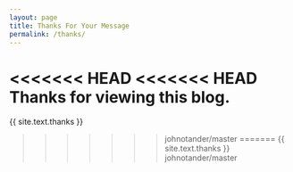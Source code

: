```yaml
---
layout: page
title: Thanks For Your Message
permalink: /thanks/
---
```

<<<<<<< HEAD
<<<<<<< HEAD
Thanks for viewing this blog. 
=======
{{ site.text.thanks }}
>>>>>>> johnotander/master
=======
{{ site.text.thanks }}
>>>>>>> johnotander/master
